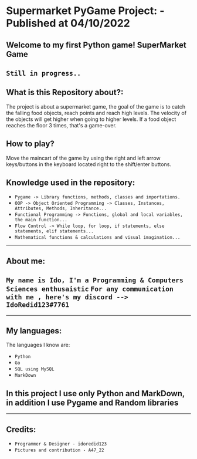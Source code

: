 # ****Supermarket PyGame Project:**** - ****Published at 04/10/2022****

## **Welcome to my first Python game! SuperMarket Game**

```Still in progress..```
---
## **What is this Repository about?:**
The project is about a supermarket game, the goal of the game is to catch the falling food objects, reach points and reach high levels. The velocity of the objects will get higher when going to higher levels. If a food object reaches the floor 3 times, that's a game-over.

## **How to play?**

Move the maincart of the game by using the right and left arrow keys/buttons in the keyboard located right to the shift/enter buttons.


## **Knowledge used in the repository:**

- `Pygame -> Library functions, methods, classes and importations.`
- `OOP -> Object Oriented Programming -> Classes, Instances, Attributes, Methods, Inheritance...`
- `Functional Programming -> Functions, global and local variables, the main function...`
- `Flow Control -> While loop, for loop, if statements, else statements, elif statements...`
- `Mathematical functions & calculations and visual imagination...`

---
## **About me:**
``My name is Ido, I'm a Programming & Computers Sciences enthusaistic``
```For any communication with me , here's my discord --> IdoRedid123#7761```
---
---
## **My languages:**
The languages I know are:
- `Python`
- `Go`
- `SQL using MySQL`
- `MarkDown`

## In this project I use only Python and MarkDown, in addition I use Pygame and Random libraries
---
## **Credits:**
- `Programmer & Designer - idoredid123`
- `Pictures and contribution - A47_22`


